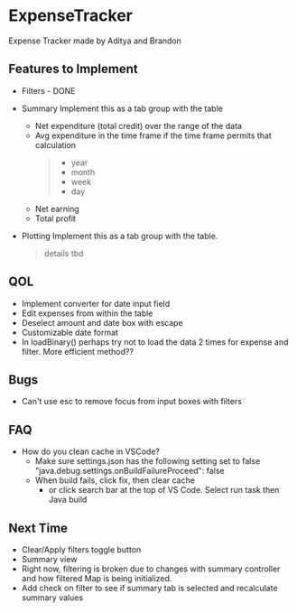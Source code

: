 # ExpenseTracker
Expense Tracker made by Aditya and Brandon

## Features to Implement
- Filters - DONE

- Summary
Implement this as a tab group with the table
    - Net expenditure (total credit) over the range of the data
    - Avg expenditure in the time frame if the time frame permits that calculation
        > - year
        > - month
        > - week
        > - day
    - Net earning
    - Total profit

- Plotting
Implement this as a tab group with the table.
	>details tbd

## QOL
- Implement converter for date input field
- Edit expenses from within the table
- Deselect amount and date box with escape
- Customizable date format
- In loadBinary() perhaps try not to load the data 2 times for expense and filter. More efficient method??

## Bugs
- Can't use esc to remove focus from input boxes with filters

## FAQ
- How do you clean cache in VSCode?
	- Make sure settings.json has the following setting set to false "java.debug.settings.onBuildFailureProceed": false
	- When build fails, click fix, then clear cache
		- or click search bar at the top of VS Code. Select run task then Java build

## Next Time
- Clear/Apply filters toggle button
- Summary view
- Right now, filtering is broken due to changes with summary controller and how filtered Map is being initialized.   
- Add check on filter to see if summary tab is selected and recalculate summary values
